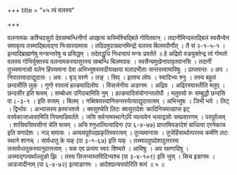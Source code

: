 +++
title = "०५ त्वं वलस्य"

+++

वलनामकः कश्चिदसुरो देवसम्बन्धिनीर्गा अपहृत्य कस्मिंश्चिद्बिले गोपितवान् । तदानीमिन्दस्तद्बिलं स्वसैन्येन समावृत्य तस्माद्बिलाद्गा निःसारयामास । तदिदमुपाख्यानमिन्द्रो वलस्य बिलमपौर्णोत् । तै सं २-१-५-१ । इत्यादिब्राह्मणेषु मन्त्रान्तरेषु च प्रसिद्धम् । तदेतद्धृधि निधायायं मन्त्रः प्रवर्तते ॥ हे अद्रिवो वज्रयुक्तेन्द्र त्वं गोमतो वलस्य गोभिर्युक्तस्य वलनामकस्यासुरस्य सम्बन्धि बिलमपावः । स्वसैन्यमुखेनापावृतवानसि । तदानीं तुज्यमानासो वलेन हिंस्यमाना देवा अभिभ्युषस्त्वदीयरक्षया वलादभीताः सन्तस्त्वामाविषुः । प्राप्तवन्तः ॥ अप । निपातत्वादाद्युदात्तः । अवः । वृञ् वरणे । लङ् । सिप् । इतश्च लोपः । स्वादिभ्यः श्नुः । तस्य बहुलं छन्दसीति लुक् । गुणो रपरत्वं हल्ङ्यादिलोपः । विसर्जनीयः अडागमः । अद्रिवः । अद्रिरस्यास्तीति मतुप् । छन्दसीर इति षत्वम् । सम्बोधव उगिदचामिति नुम् । हल्ङ्यादिसंयोगान्तलोपौ । मतुवसो रुः सम्बुद्धौ छन्दसि पा ८-३-१ । इति रुत्वम् । बिलम् । नब्विषयस्यानिसन्तस्येत्याद्युदात्तत्वम् । अभिभ्युषः । ञिभी भये । लिट् । द्विर्भावः । अभ्यासस्य ह्रस्वजश्त्वे । क्वसुश्चेति लिटः क्वसुरादेशः क्रादिनियमात्प्राप्त इट् वस्वेकाजाध्वसामिति नियमान्निवर्तते । जसि सर्वनामस्थानेऽपि व्यत्ययेन भत्वाद्वसोः सम्प्रसारणम् । परपूर्वत्वम् । शासिवसिघसीनां चेति षत्वम् । अचि श्नुधात्वित्यादिना (पा ६-४-७७) प्राप्तमियङादेशं बाधित्वा एरनेकाच इति यणादेशः । नञ् समासः । अव्ययपूर्वपदप्रकृतिस्वरत्वम् । तुज्यमानासः । तुजेहिंसार्थात्परस्य कर्मणि लटः स्थाने शानच् । सार्वधातु के यक् (पा ३-१-६७) इति यक् । तस्माददुपदेशादुत्तरस्य लसार्वधातुकस्यानुदात्तत्वम् । यक एव प्रत्यय स्वरः शिष्यते । आविषुः । अव रक्षणादिषु । अस्माद्गत्यर्थाल्लुङो झिः । तस्य सिजभ्यस्तविदिभ्यश्च (पा ३-४-१०९) इति जुस् । सिच इडागमः । आडजादीनाम् (पा ६-४-७२) इत्याडागमः । आदेशप्रत्यययोरिति षत्वं ॥ ५ ॥